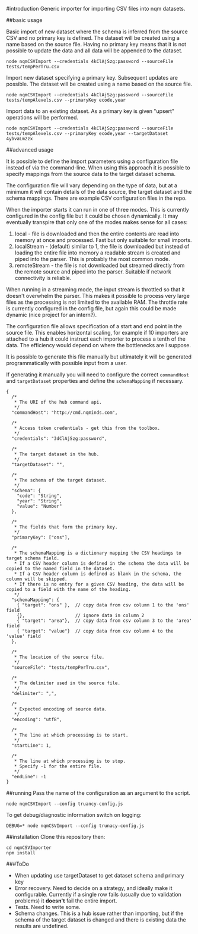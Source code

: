 #introduction
Generic importer for importing CSV files into nqm datasets.

##basic usage

Basic import of new dataset where the schema is inferred from the source CSV and no primary key is defined. The dataset will be created using a name based on the source file. Having no primary key means that it is not possible to update the data and all data will be appended to the dataset.

```
node nqmCSVImport --credentials 4kClAjSzg:password --sourceFile tests/tempPerTru.csv 
```

Import new dataset specifying a primary key. Subsequent updates are possible. The dataset will be created using a name based on the source file.   

```
node nqmCSVImport --credentials 4kClAjSzg:password --sourceFile tests/tempAlevels.csv --primaryKey ecode,year
```

Import data to an existing dataset. As a primary key is given "upsert" operations will be performed.

```
node nqmCSVImport --credentials 4kClAjSzg:password --sourceFile tests/tempAlevels.csv --primaryKey ecode,year --targetDataset 4ybvaLm2zx
```

##advanced usage

It is possible to define the import parameters using a configuration file instead of via the command-line. When using this approach it is possible to specify mappings from the source data to the target dataset schema. 

The configuration file will vary depending on the type of data, but at a minimum it will contain details of the data source, the target dataset and the schema mappings. There are example CSV configuration files in the repo.

When the importer starts it can run in one of three modes. This is currently configured in the config file but it could be chosen dynamically. It may eventually transpire that only one of the modes makes sense for all cases:

 1. local - file is downloaded and then the entire contents are read into memory at once and processed. Fast but only suitable for small imports.
 2. localStream - (default) similar to 1, the file is downloaded but instead of loading the entire file into memory a readable stream is created and piped into the parser. This is probably the most common mode.
 3. remoteStream - the file is not downloaded but streamed directly from the remote source and piped into the parser. Suitable if network connectivity is reliable.

When running in a streaming mode, the input stream is throttled so that it doesn't overwhelm the parser. This makes it possible to process very large files as the processing is not limited to the available RAM. The throttle rate is currently configured in the config file, but again this could be made dynamic (nice project for an intern?).

The configuration file allows specification of a start and end point in the source file. This enables horizontal scaling, for example if 10 importers are attached to a hub it could instruct each importer to process a tenth of the data. The efficiency would depend on where the bottlenecks are I suppose.

It is possible to generate this file manually but ultimately it will be generated programmatically with possible input from a user.

If generating it manually you will need to configure the correct ```commandHost``` and ```targetDataset``` properties and define the ```schemaMapping``` if necessary.

```
{
  /*
   * The URI of the hub command api.
   */
  "commandHost": "http://cmd.nqminds.com",

  /*
   * Access token credentials - get this from the toolbox.
   */
  "credentials": "3dClAjSzg:password",

  /*
   * The target dataset in the hub.
   */
  "targetDataset": "",
  
  /*
   * The schema of the target dataset.
   */
  "schema": {
    "code": "String",
    "year": "String",
    "value": "Number"
  },
  
  /*
   * The fields that form the primary key.
   */
  "primaryKey": ["ons"],

  /*
   * The schemaMapping is a dictionary mapping the CSV headings to target schema field.
   * If a CSV header column is defined in the schema the data will be copied to the named field in the dataset.
   * If a CSV header column is defined as blank in the schema, the column will be skipped.
   * If there is no entry for a given CSV heading, the data will be copied to a field with the name of the heading.
   */
  "schemaMapping": {
    { "target": "ons" },  // copy data from csv column 1 to the 'ons' field
    {},                   // ignore data in column 2
    { "target": "area"},  // copy data from csv column 3 to the 'area' field
    { "target": "value"}  // copy data from csv column 4 to the 'value' field
  },

  /*
   * The location of the source file.
   */
  "sourceFile": "tests/tempPerTru.csv",

  /*
   * The delimiter used in the source file.
   */
  "delimiter": ",",

  /*
   * Expected encoding of source data.
   */
  "encoding": "utf8",

  /*
   * The line at which processing is to start.
   */
  "startLine": 1,

  /*
   * The line at which processing is to stop.
   * Specify -1 for the entire file.
   */
  "endLine": -1
}
```

##running
Pass the name of the configuration as an argument to the script.

```
node nqmCSVImport --config truancy-config.js
```

To get debug/diagnostic information switch on logging:

```
DEBUG=* node nqmCSVImport --config trunacy-config.js
```

##installation
Clone this repository then:

```
cd nqmCSVImporter
npm install
```

###ToDo
- When updating use targetDataset to get dataset schema and primary key
- Error recovery. Need to decide on a strategy, and ideally make it configurable. Currently if a single row fails (usually due to validation problems) it **doesn't** fail the entire import.
- Tests. Need to write some.
- Schema changes. This is a hub issue rather than importing, but if the schema of the target dataset is changed and there is existing data the results are undefined.

